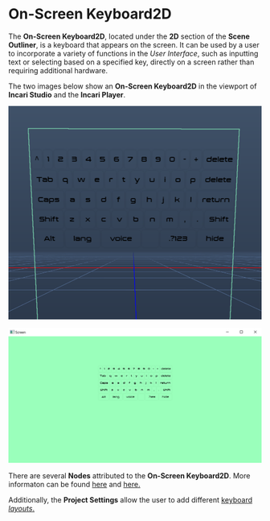 # On-Screen Keyboard2D

The **On-Screen Keyboard2D**, located under the **2D** section of the **Scene Outliner**, is a keyboard that appears on the screen. It can be used by a user to incorporate a variety of functions in the *User Interface*, such as inputting text or selecting based on a specified key, directly on a screen rather than requiring additional hardware.

The two images below show an **On-Screen Keyboard2D** in the viewport of **Incari Studio** and the **Incari Player**. 

![On-Screen Keyboard in the Viewport.](../../../.gitbook/assets/onscreenkeyboardsceneoutliner.png)

![On-Screen Keyboard in the Incari Player.](../../../.gitbook/assets/onscreenkeyboardplayer%20-%20Copy.png)

There are several **Nodes** attributed to the **On-Screen Keyboard2D**. More informaton can be found [here](../../../toolbox/incari/on-screenkeyboard/README.md) and [here.](../../../toolbox/events/on-screenkeyboard/README.md)

Additionally, the **Project Settings** allow the user to add different [keyboard *layouts*.](../../../modules/project-settings.md#keyboard) 